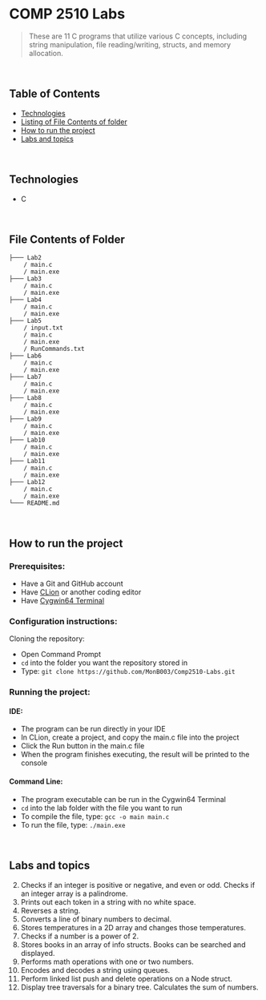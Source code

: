# COMP 2510 Labs
> These are 11 C programs that utilize various C concepts, including string manipulation, file reading/writing, structs, and memory allocation.

<br>

## Table of Contents
- [Technologies](#technologies)
- [Listing of File Contents of folder](#file-contents-of-folder)
- [How to run the project](#how-to-run-project)
- [Labs and topics](#labs)

<br>

## Technologies
* C

<br>


## File Contents of Folder

```
├─── Lab2 
    / main.c
    / main.exe 
├─── Lab3             
    / main.c
    / main.exe 
├─── Lab4 
    / main.c
    / main.exe 
├─── Lab5  
    / input.txt    
    / main.c
    / main.exe 
    / RunCommands.txt
├─── Lab6           
    / main.c
    / main.exe 
├─── Lab7          
    / main.c
    / main.exe 
├─── Lab8      
    / main.c
    / main.exe 
├─── Lab9           
    / main.c
    / main.exe 
├─── Lab10           
    / main.c
    / main.exe 
├─── Lab11           
    / main.c
    / main.exe 
├─── Lab12           
    / main.c
    / main.exe 
└─── README.md
```

<br>

## <a id="how-to-run-project">How to run the project</a>
### Prerequisites:
- Have a Git and GitHub account
- Have [CLion](https://www.jetbrains.com/clion/download/#section=windows) or another coding editor
- Have [Cygwin64 Terminal](http://www.cygwin.com/)

### Configuration instructions:

Cloning the repository:
- Open Command Prompt 
- `cd` into the folder you want the repository stored in
- Type: `git clone https://github.com/MonB003/Comp2510-Labs.git`


### Running the project:
#### IDE:
- The program can be run directly in your IDE
- In CLion, create a project, and copy the main.c file into the project
- Click the Run button in the main.c file
- When the program finishes executing, the result will be printed to the console

#### Command Line:
- The program executable can be run in the Cygwin64 Terminal
- `cd` into the lab folder with the file you want to run
- To compile the file, type: `gcc -o main main.c`
- To run the file, type: `./main.exe`

<br>


## <a id="labs">Labs and topics</a>
2. Checks if an integer is positive or negative, and even or odd.  Checks if an integer array is a palindrome.
3. Prints out each token in a string with no white space.
4. Reverses a string.
5. Converts a line of binary numbers to decimal.
6. Stores temperatures in a 2D array and changes those temperatures.
7. Checks if a number is a power of 2.
8. Stores books in an array of info structs. Books can be searched and displayed. 
9. Performs math operations with one or two numbers.
10. Encodes and decodes a string using queues.
11. Perform linked list push and delete operations on a Node struct.
12. Display tree traversals for a binary tree. Calculates the sum of numbers.
